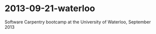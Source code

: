2013-09-21-waterloo
===================

Software Carpentry bootcamp at the University of Waterloo, September 2013
